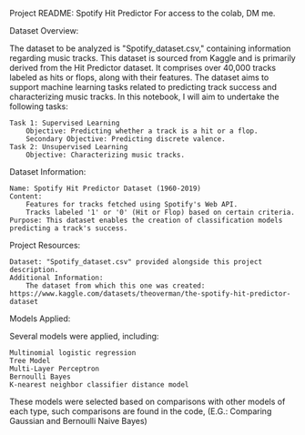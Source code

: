 Project README: Spotify Hit Predictor
For access to the colab, DM me.

Dataset Overview:

The dataset to be analyzed is "Spotify_dataset.csv," containing information regarding music tracks. This dataset is sourced from Kaggle and is primarily derived from the Hit Predictor dataset. It comprises over 40,000 tracks labeled as hits or flops, along with their features. The dataset aims to support machine learning tasks related to predicting track success and characterizing music tracks.
In this notebook, I will aim to undertake the following tasks:

    Task 1: Supervised Learning
        Objective: Predicting whether a track is a hit or a flop.
        Secondary Objective: Predicting discrete valence.
    Task 2: Unsupervised Learning
        Objective: Characterizing music tracks.

Dataset Information:

    Name: Spotify Hit Predictor Dataset (1960-2019)
    Content:
        Features for tracks fetched using Spotify's Web API.
        Tracks labeled '1' or '0' (Hit or Flop) based on certain criteria.
    Purpose: This dataset enables the creation of classification models predicting a track's success.

Project Resources:

    Dataset: "Spotify_dataset.csv" provided alongside this project description.
    Additional Information:
        The dataset from which this one was created: https://www.kaggle.com/datasets/theoverman/the-spotify-hit-predictor-dataset

Models Applied:

Several models were applied, including:

    Multinomial logistic regression
    Tree Model
    Multi-Layer Perceptron
    Bernoulli Bayes
    K-nearest neighbor classifier distance model

These models were selected based on comparisons with other models of each type, such comparisons are found in the code, (E.G.: Comparing Gaussian and Bernoulli Naive Bayes)
